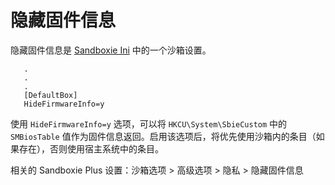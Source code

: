 # 隐藏固件信息

隐藏固件信息是 [Sandboxie Ini](SandboxieIni.md) 中的一个沙箱设置。

```
   .
   .
   .
   [DefaultBox]
   HideFirmwareInfo=y
```

使用 `HideFirmwareInfo=y` 选项，可以将 `HKCU\System\SbieCustom` 中的 `SMBiosTable` 值作为固件信息返回。启用该选项后，将优先使用沙箱内的条目（如果存在），否则使用宿主系统中的条目。

相关的 Sandboxie Plus 设置：沙箱选项 > 高级选项 > 隐私 > 隐藏固件信息